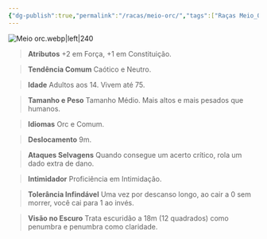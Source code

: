 ```yaml
---
{"dg-publish":true,"permalink":"/racas/meio-orc/","tags":["Raças Meio_Orc"],"created":"2024-07-23T08:29:11.000-03:00"}
---
```



![Meio orc.webp|left|240](/img/user/Arquivos/Meio%20orc.webp)

> **Atributos**
> +2 em Força, +1 em Constituição.  

> **Tendência Comum**
> Caótico e Neutro.  

> **Idade**
> Adultos aos 14. Vivem até 75.  

> **Tamanho e Peso**
> Tamanho Médio. Mais altos e mais pesados que humanos.  

> **Idiomas**
> Orc e Comum.  

> **Deslocamento**
> 9m.  

> **Ataques Selvagens**
> Quando consegue um acerto crítico, rola um dado extra de dano.  

> **Intimidador**
> Proficiência em Intimidação.  

> **Tolerância Infindável**
> Uma vez por descanso longo, ao cair a 0 sem morrer, você cai para 1 ao invés.  

> **Visão no Escuro**
> Trata escuridão a 18m (12 quadrados) como penumbra e penumbra como claridade.